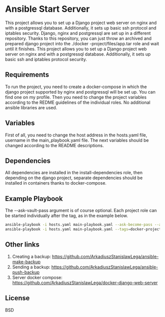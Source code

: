 Ansible Start Server
=========

This project allows you to set up a Django project web server on nginx and with a postgressql database. Additionally, it sets up basic ssh protocol and iptables security. Django, nginx and postgressql are set up in a different repository. Thanks to this repository, you can just throw an archived and prepared django project into the ./docker -project/files/app.tar role and wait until it finishes. This project allows you to set up a Django project web server on nginx and with a postgressql database. Additionally, it sets up basic ssh and iptables protocol security.

Requirements
------------

To run the project, you need to create a docker-compose in which the django project supported by nginx and postgressql will be set up. You can find one on my profile. Then you need to change the project variables according to the REDME guidelines of the individual roles. No additional ansible libraries are used.

Variables
--------------

First of all, you need to change the host address in the hosts.yaml file, username in the main_playbook.yaml file. The next variables should be changed according to the README descriptions.

Dependencies
------------

All dependencies are installed in the install-dependencies role, then depending on the django project, separate dependencies should be installed in containers thanks to docker-compose.

Example Playbook
----------------

The --ask-vault-pass argument is of course optional. Each project role can be started individually after the tag, as in the example below.

~~~bash
ansible-playbook -i hosts.yaml main-playbook.yaml --ask-become-pass --ask-vault-pass
ansible-playbook -i hosts.yaml main-playbook.yaml --tags=docker-project
~~~

Other links
------------

1. Creating a backup: <https://github.com/ArkadiuszStanislawLega/ansible-make-backup>
2. Sending a backup: <https://github.com/ArkadiuszStanislawLega/ansible-push-backup>
3. Server docker compose: <https://github.com/ArkadiuszStanislawLega/docker-django-web-server>


License
-------

BSD

